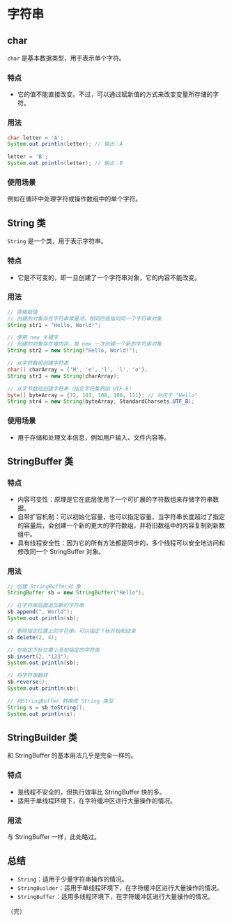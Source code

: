 # 字符串

## char

`char` 是基本数据类型，用于表示单个字符。

### 特点

+ 它的值不能直接改变。不过，可以通过赋新值的方式来改变变量所存储的字符。

### 用法

```java
char letter = 'A';
System.out.println(letter); // 输出：A

letter = 'B';
System.out.println(letter); // 输出：B

```

### 使用场景

例如在循环中处理字符或操作数组中的单个字符。

## String 类

`String` 是一个类，用于表示字符串。

### 特点

+ 它是不可变的，即一旦创建了一个字符串对象，它的内容不能改变。

### 用法

```java
// 直接赋值
// 创建的对象存在字符串常量池，相同的值指向同一个字符串对象
String str1 = "Hello, World!";

// 使用 new 关键字
// 创建的对象存在堆内存，每 new 一次创建一个新的字符串对象
String str2 = new String("Hello, World!");

// 从字符数组创建字符串
char[] charArray = {'H', 'e', 'l', 'l', 'o'};
String str3 = new String(charArray);

// 从字节数组创建字符串（指定字符集例如 UTF-8）
byte[] byteArray = {72, 101, 108, 108, 111}; // 对应于 "Hello"
String str4 = new String(byteArray, StandardCharsets.UTF_8);
```

### 使用场景

+ 用于存储和处理文本信息，例如用户输入、文件内容等。

## StringBuffer 类

### 特点

+ 内容可变性：原理是它在底层使用了一个可扩展的字符数组来存储字符串数据。
+ 自带扩容机制：可以初始化容量，也可以指定容量，当字符串长度超过了指定的容量后，会创建一个新的更大的字符数组，并将旧数组中的内容复制到新数组中。
+ 具有线程安全性：因为它的所有方法都是同步的，多个线程可以安全地访问和修改同一个 StringBuffer 对象。

### 用法

```java
// 创建 StringBuffer对 象
StringBuffer sb = new StringBuffer("Hello");

// 在字符串后面追加新的字符串
sb.append(", World");
System.out.println(sb); 

// 删除指定位置上的字符串，可以指定下标开始和结束
sb.delete(2, 4);

// 在指定下标位置上添加指定的字符串
sb.insert(2, "123");
System.out.println(sb);

// 将字符串翻转
sb.reverse();
System.out.println(sb);

// 将StringBuffer 转换成 String 类型
String s = sb.toString();
System.out.println(s);
```

## StringBuilder 类

和 StringBuffer 的基本用法几乎是完全一样的。

### 特点

+ 是线程不安全的，但执行效率比 StringBuffer 快的多。
+ 适用于单线程环境下，在字符缓冲区进行大量操作的情况。

### 用法

与 StringBuffer 一样，此处略过。

## 总结

+ `String`：适用于少量字符串操作的情况。
+ `StringBuilder`：适用于单线程环境下，在字符缓冲区进行大量操作的情况。
+ `StringBuffer`：适用多线程环境下，在字符缓冲区进行大量操作的情况。

（完）
